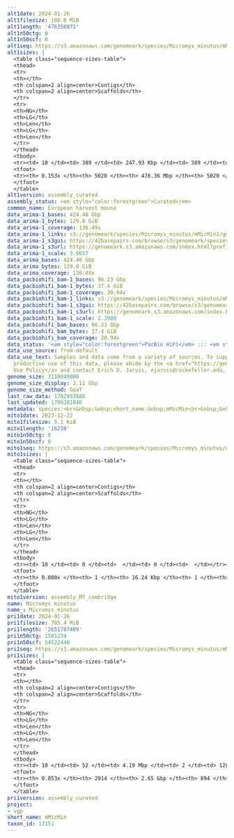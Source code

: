 ```yaml
---
alt1date: 2024-01-26
alt1filesize: 108.0 MiB
alt1length: '476356972'
alt1n50ctg: 0
alt1n50scf: 0
alt1seq: https://s3.amazonaws.com/genomeark/species/Micromys_minutus/mMicMin1/assembly_curated/mMicMin1.alt.cur.20240126.fasta.gz
alt1sizes: |
  <table class="sequence-sizes-table">
  <thead>
  <tr>
  <th></th>
  <th colspan=2 align=center>Contigs</th>
  <th colspan=2 align=center>Scaffolds</th>
  </tr>
  <tr>
  <th>NG</th>
  <th>LG</th>
  <th>Len</th>
  <th>LG</th>
  <th>Len</th>
  </tr>
  </thead>
  <tbody>
  <tr><td> 10 </td><td> 389 </td><td> 247.93 Kbp </td><td> 389 </td><td> 247.93 Kbp </td></tr><tr><td> 20 </td><td> 0 </td><td>  </td><td> 0 </td><td>  </td></tr><tr><td> 30 </td><td> 0 </td><td>  </td><td> 0 </td><td>  </td></tr><tr><td> 40 </td><td> 0 </td><td>  </td><td> 0 </td><td>  </td></tr><tr style="background-color:#cccccc;"><td> 50 </td><td> 0 </td><td>  </td><td> 0 </td><td>  </td></tr><tr><td> 60 </td><td> 0 </td><td>  </td><td> 0 </td><td>  </td></tr><tr><td> 70 </td><td> 0 </td><td>  </td><td> 0 </td><td>  </td></tr><tr><td> 80 </td><td> 0 </td><td>  </td><td> 0 </td><td>  </td></tr><tr><td> 90 </td><td> 0 </td><td>  </td><td> 0 </td><td>  </td></tr><tr><td> 100 </td><td> 0 </td><td>  </td><td> 0 </td><td>  </td></tr></tbody>
  <tfoot>
  <tr><th> 0.153x </th><th> 5020 </th><th> 476.36 Mbp </th><th> 5020 </th><th> 476.36 Mbp </th></tr>
  </tfoot>
  </table>
alt1version: assembly_curated
assembly_status: <em style="color:forestgreen">Curated</em>
common_name: European harvest mouse
data_arima-1_bases: 424.48 Gbp
data_arima-1_bytes: 129.0 GiB
data_arima-1_coverage: 136.49x
data_arima-1_links: s3://genomeark/species/Micromys_minutus/mMicMin1/genomic_data/arima/<br>
data_arima-1_s3gui: https://42basepairs.com/browse/s3/genomeark/species/Micromys_minutus/mMicMin1/genomic_data/arima/
data_arima-1_s3url: https://genomeark.s3.amazonaws.com/index.html?prefix=species/Micromys_minutus/mMicMin1/genomic_data/arima/
data_arima-1_scale: 3.0657
data_arima_bases: 424.48 Gbp
data_arima_bytes: 129.0 GiB
data_arima_coverage: 136.49x
data_pacbiohifi_bam-1_bases: 96.23 Gbp
data_pacbiohifi_bam-1_bytes: 37.4 GiB
data_pacbiohifi_bam-1_coverage: 30.94x
data_pacbiohifi_bam-1_links: s3://genomeark/species/Micromys_minutus/mMicMin1/genomic_data/pacbio_hifi/<br>
data_pacbiohifi_bam-1_s3gui: https://42basepairs.com/browse/s3/genomeark/species/Micromys_minutus/mMicMin1/genomic_data/pacbio_hifi/
data_pacbiohifi_bam-1_s3url: https://genomeark.s3.amazonaws.com/index.html?prefix=species/Micromys_minutus/mMicMin1/genomic_data/pacbio_hifi/
data_pacbiohifi_bam-1_scale: 2.3980
data_pacbiohifi_bam_bases: 96.23 Gbp
data_pacbiohifi_bam_bytes: 37.4 GiB
data_pacbiohifi_bam_coverage: 30.94x
data_status: '<em style="color:forestgreen">PacBio HiFi</em> ::: <em style="color:forestgreen">Arima</em>'
data_use_source: from-default
data_use_text: Samples and data come from a variety of sources. To support fair and
  productive use of this data, please abide by the <a href="https://genome10k.soe.ucsc.edu/data-use-policies/">Data
  Use Policy</a> and contact Erich D. Jarvis, ejarvis@rockefeller.edu, with any questions.
genome_size: 3110040000
genome_size_display: 3.11 Gbp
genome_size_method: GoaT
last_raw_data: 1702993888
last_updated: 1706281046
metadata: species:<br>&nbsp;&nbsp;short_name:&nbsp;mMicMin<br>&nbsp;&nbsp;name:&nbsp;Micromys&nbsp;minutus<br>&nbsp;&nbsp;taxon_id:&nbsp;13151<br>&nbsp;&nbsp;common_name:&nbsp;European&nbsp;harvest&nbsp;mouse<br>&nbsp;&nbsp;order:<br>&nbsp;&nbsp;&nbsp;&nbsp;name:&nbsp;Rodentia<br>&nbsp;&nbsp;family:<br>&nbsp;&nbsp;&nbsp;&nbsp;name:&nbsp;Muridae<br>&nbsp;&nbsp;individuals:<br>&nbsp;&nbsp;&nbsp;&nbsp;-&nbsp;short_name:&nbsp;mMicMin1<br>&nbsp;&nbsp;&nbsp;&nbsp;&nbsp;&nbsp;biosample_id:&nbsp;SAMEA112468042<br>&nbsp;&nbsp;&nbsp;&nbsp;&nbsp;&nbsp;sex:&nbsp;female<br>&nbsp;&nbsp;genome_size:&nbsp;3110040000<br>&nbsp;&nbsp;genome_size_method:&nbsp;GoaT<br>&nbsp;&nbsp;project:&nbsp;[&nbsp;vgp&nbsp;]<br>
mito1date: 2023-12-22
mito1filesize: 5.1 KiB
mito1length: '16238'
mito1n50ctg: 0
mito1n50scf: 0
mito1seq: https://s3.amazonaws.com/genomeark/species/Micromys_minutus/mMicMin1/assembly_MT_cambridge/mMicMin1.MT.20231222.fasta.gz
mito1sizes: |
  <table class="sequence-sizes-table">
  <thead>
  <tr>
  <th></th>
  <th colspan=2 align=center>Contigs</th>
  <th colspan=2 align=center>Scaffolds</th>
  </tr>
  <tr>
  <th>NG</th>
  <th>LG</th>
  <th>Len</th>
  <th>LG</th>
  <th>Len</th>
  </tr>
  </thead>
  <tbody>
  <tr><td> 10 </td><td> 0 </td><td>  </td><td> 0 </td><td>  </td></tr><tr><td> 20 </td><td> 0 </td><td>  </td><td> 0 </td><td>  </td></tr><tr><td> 30 </td><td> 0 </td><td>  </td><td> 0 </td><td>  </td></tr><tr><td> 40 </td><td> 0 </td><td>  </td><td> 0 </td><td>  </td></tr><tr style="background-color:#cccccc;"><td> 50 </td><td> 0 </td><td style="background-color:#ff8888;">  </td><td> 0 </td><td style="background-color:#ff8888;">  </td></tr><tr><td> 60 </td><td> 0 </td><td>  </td><td> 0 </td><td>  </td></tr><tr><td> 70 </td><td> 0 </td><td>  </td><td> 0 </td><td>  </td></tr><tr><td> 80 </td><td> 0 </td><td>  </td><td> 0 </td><td>  </td></tr><tr><td> 90 </td><td> 0 </td><td>  </td><td> 0 </td><td>  </td></tr><tr><td> 100 </td><td> 0 </td><td>  </td><td> 0 </td><td>  </td></tr></tbody>
  <tfoot>
  <tr><th> 0.000x </th><th> 1 </th><th> 16.24 Kbp </th><th> 1 </th><th> 16.24 Kbp </th></tr>
  </tfoot>
  </table>
mito1version: assembly_MT_cambridge
name: Micromys minutus
name_: Micromys_minutus
pri1date: 2024-01-26
pri1filesize: 705.4 MiB
pri1length: '2651787409'
pri1n50ctg: 1501234
pri1n50scf: 54522440
pri1seq: https://s3.amazonaws.com/genomeark/species/Micromys_minutus/mMicMin1/assembly_curated/mMicMin1.pri.cur.20240126.fasta.gz
pri1sizes: |
  <table class="sequence-sizes-table">
  <thead>
  <tr>
  <th></th>
  <th colspan=2 align=center>Contigs</th>
  <th colspan=2 align=center>Scaffolds</th>
  </tr>
  <tr>
  <th>NG</th>
  <th>LG</th>
  <th>Len</th>
  <th>LG</th>
  <th>Len</th>
  </tr>
  </thead>
  <tbody>
  <tr><td> 10 </td><td> 52 </td><td> 4.19 Mbp </td><td> 2 </td><td> 128.38 Mbp </td></tr><tr><td> 20 </td><td> 140 </td><td> 3.03 Mbp </td><td> 5 </td><td> 90.24 Mbp </td></tr><tr><td> 30 </td><td> 256 </td><td> 2.41 Mbp </td><td> 8 </td><td> 75.80 Mbp </td></tr><tr><td> 40 </td><td> 399 </td><td> 1.94 Mbp </td><td> 13 </td><td> 61.79 Mbp </td></tr><tr style="background-color:#cccccc;"><td> 50 </td><td> 581 </td><td style="background-color:#88ff88;"> 1.50 Mbp </td><td> 18 </td><td style="background-color:#88ff88;"> 54.52 Mbp </td></tr><tr><td> 60 </td><td> 824 </td><td> 1.10 Mbp </td><td> 24 </td><td> 50.63 Mbp </td></tr><tr><td> 70 </td><td> 1167 </td><td> 0.74 Mbp </td><td> 32 </td><td> 30.99 Mbp </td></tr><tr><td> 80 </td><td> 1760 </td><td> 349.81 Kbp </td><td> 122 </td><td> 0.92 Mbp </td></tr><tr><td> 90 </td><td> 0 </td><td>  </td><td> 0 </td><td>  </td></tr><tr><td> 100 </td><td> 0 </td><td>  </td><td> 0 </td><td>  </td></tr></tbody>
  <tfoot>
  <tr><th> 0.853x </th><th> 2914 </th><th> 2.65 Gbp </th><th> 894 </th><th> 2.65 Gbp </th></tr>
  </tfoot>
  </table>
pri1version: assembly_curated
project:
- vgp
short_name: mMicMin
taxon_id: 13151
---
```

